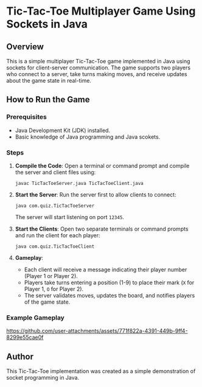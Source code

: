 # Tic-Tac-Toe Multiplayer Game Using Sockets in Java

## Overview
This is a simple multiplayer Tic-Tac-Toe game implemented in Java using sockets for client-server communication. The game supports two players who connect to a server, take turns making moves, and receive updates about the game state in real-time.
## How to Run the Game

### Prerequisites
- Java Development Kit (JDK) installed.
- Basic knowledge of Java programming and Java scokets.

### Steps
1. **Compile the Code**:
   Open a terminal or command prompt and compile the server and client files using:
   ```
   javac TicTacToeServer.java TicTacToeClient.java
   ```

2. **Start the Server**:
   Run the server first to allow clients to connect:
   ```
   java com.quiz.TicTacToeServer
   ```
   The server will start listening on port `12345`.

3. **Start the Clients**:
   Open two separate terminals or command prompts and run the client for each player:
   ```
   java com.quiz.TicTacToeClient
   ```

4. **Gameplay**:
   - Each client will receive a message indicating their player number (Player 1 or Player 2).
   - Players take turns entering a position (1-9) to place their mark (`X` for Player 1, `O` for Player 2).
   - The server validates moves, updates the board, and notifies players of the game state.

### Example Gameplay
https://github.com/user-attachments/assets/771f822a-4391-449b-9ff4-8299e55cae0f



## Author
This Tic-Tac-Toe implementation was created as a simple demonstration of socket programming in Java.


